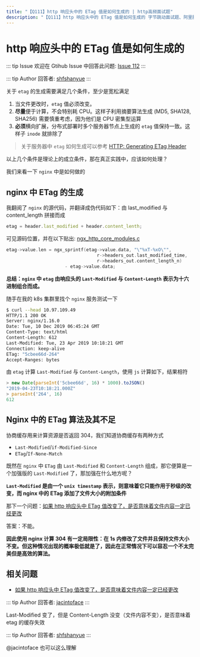 ```yaml
---
title: "【Q111】http 响应头中的 ETag 值是如何生成的 | http高频面试题"
description: "【Q111】http 响应头中的 ETag 值是如何生成的 字节跳动面试题、阿里腾讯面试题、美团小米面试题。"
---
```


# http 响应头中的 ETag 值是如何生成的

::: tip Issue
欢迎在 Gtihub Issue 中回答此问题: [Issue 112](https://github.com/shfshanyue/Daily-Question/issues/112)
:::

::: tip Author
回答者: [shfshanyue](https://github.com/shfshanyue)
:::

关于 `etag` 的生成需要满足几个条件，至少是宽松满足

1. 当文件更改时，`etag` 值必须改变。
1. **尽量**便于计算，不会特别耗 CPU。这样子利用摘要算法生成 (MD5, SHA128, SHA256) 需要慎重考虑，因为他们是 CPU 密集型运算
1. **必须**横向扩展，分布式部署时多个服务器节点上生成的 `etag` 值保持一致。这样子 `inode` 就排除了

> 关于服务器中 `etag` 如何生成可以参考 [HTTP: Generating ETag Header](https://stackoverflow.com/questions/4533/http-generating-etag-header)

以上几个条件是理论上的成立条件，那在真正实践中，应该如何处理？

我们来看一下 `nginx` 中是如何做的

## nginx 中 ETag 的生成

我翻阅了 `nginx` 的源代码，并翻译成伪代码如下：由 last_modified 与 content_length 拼接而成

```js
etag = header.last_modified + header.content_lenth;
```

可见源码位置，并在以下贴出: [ngx_http_core_modules.c](https://github.com/nginx/nginx/blob/6c3838f9ed45f5c2aa6a971a0da3cb6ffe45b61e/src/http/ngx_http_core_module.c#L1582)

```c
etag->value.len = ngx_sprintf(etag->value.data, "\"%xT-%xO\"",
                                  r->headers_out.last_modified_time,
                                  r->headers_out.content_length_n)
                      - etag->value.data;
```

**总结：`nginx` 中 `etag` 由响应头的 `Last-Modified` 与 `Content-Length` 表示为十六进制组合而成。**

随手在我的 k8s 集群里找个 `nginx` 服务测试一下

```bash
$ curl --head 10.97.109.49
HTTP/1.1 200 OK
Server: nginx/1.16.0
Date: Tue, 10 Dec 2019 06:45:24 GMT
Content-Type: text/html
Content-Length: 612
Last-Modified: Tue, 23 Apr 2019 10:18:21 GMT
Connection: keep-alive
ETag: "5cbee66d-264"
Accept-Ranges: bytes
```

由 `etag` 计算 `Last-Modified` 与 `Content-Length`，使用 `js` 计算如下，结果相符

```js
> new Date(parseInt('5cbee66d', 16) * 1000).toJSON()
"2019-04-23T10:18:21.000Z"
> parseInt('264', 16)
612
```

## Nginx 中的 ETag 算法及其不足

协商缓存用来计算资源是否返回 304，我们知道协商缓存有两种方式

- `Last-Modified`/`if-Modified-Since`
- `ETag`/`If-None-Match`

既然在 `nginx` 中 `ETag` 由 `Last-Modified` 和 `Content-Length` 组成，那它便算是一个加强版的 `Last-Modified` 了，那加强在什么地方呢？

**`Last-Modified` 是由一个 `unix timestamp` 表示，则意味着它只能作用于秒级的改变，而 nginx 中的 ETag 添加了文件大小的附加条件**

那下一个问题：[如果 http 响应头中 ETag 值改变了，是否意味着文件内容一定已经更改](https://github.com/shfshanyue/Daily-Question/issues/113)

答案：不能。

**因此使用 nginx 计算 304 有一定局限性：在 1s 内修改了文件并且保持文件大小不变。但这种情况出现的概率极低就是了，因此在正常情况下可以容忍一个不太完美但是高效的算法。**

## 相关问题

- [如果 http 响应头中 ETag 值改变了，是否意味着文件内容一定已经更改](https://github.com/shfshanyue/Daily-Question/issues/113)

::: tip Author
回答者: [jacintoface](https://github.com/jacintoface)
:::

Last-Modified 变了，但是 Content-Length 没变（文件内容不变），是否意味着 etag 的缓存失效

::: tip Author
回答者: [shfshanyue](https://github.com/shfshanyue)
:::

@jacintoface 也可以这么理解
